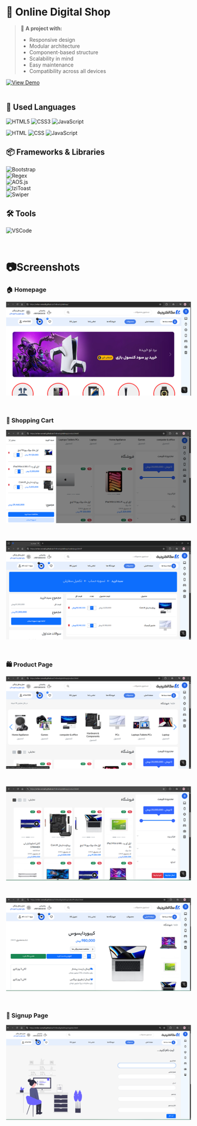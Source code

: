 
# 🛒 Online Digital Shop

> 🧩 **A project with:**
> 
> - Responsive design  
> - Modular architecture  
> - Component-based structure  
> - Scalability in mind  
> - Easy maintenance  
> - Compatibility across all devices



[![View Demo](https://img.shields.io/badge/View%20Demo-%20Click-green?style=for-the-badge&logo=eye)](https://erfan-esmaili.github.io/Onlinedigitalshop/)
<br> 
 <br> 

## 🧰 Used Languages

![HTML5](https://img.shields.io/badge/html5-%23E34F26.svg?style=for-the-badge&logo=html5&logoColor=white)
![CSS3](https://img.shields.io/badge/css3-%231572B6.svg?style=for-the-badge&logo=css3&logoColor=white)
![JavaScript](https://img.shields.io/badge/javascript-%23F7DF1E.svg?style=for-the-badge&logo=javascript&logoColor=black)

![HTML](https://img.shields.io/badge/HTML-32%25-orange)
![CSS](https://img.shields.io/badge/CSS-15%25-blue)
![JavaScript](https://img.shields.io/badge/JavaScript-53%25-yellow)



## 📦 Frameworks & Libraries

![Bootstrap](https://img.shields.io/badge/bootstrap-%238511FA.svg?style=for-the-badge&logo=bootstrap&logoColor=white)  
![Regex](https://img.shields.io/badge/Regex-patterns-%23FF4081?style=for-the-badge)  
![AOS.js](https://img.shields.io/badge/AOS-Animations-%23FFBB33?style=for-the-badge)  
![IziToast](https://img.shields.io/badge/IziToast-Notifications-%23F45D01?style=for-the-badge)  
![Swiper](https://img.shields.io/badge/Swiper-Sliders-%2300BFFF?style=for-the-badge)



## 🛠 Tools

![VSCode](https://img.shields.io/badge/VSCode-Editor-%23007ACC?style=for-the-badge&logo=visual-studio-code&logoColor=white)


<br>




#  📷Screenshots

### 🏠 Homepage
![Mobile View](screenshots/view1.png)

<br>


### 🛒 Shopping Cart
![Mobile View](screenshots/view0.png)

<br>

![Mobile View](screenshots/view11.png)


<br>


### 🛍️ Product Page
![Mobile View](screenshots/view4.png)

<br>

![Mobile View](screenshots/view7.png)

<br>


![Mobile View](screenshots/view6.png)

<br>

### 📝 Signup Page
![Mobile View](screenshots/view5.png)







